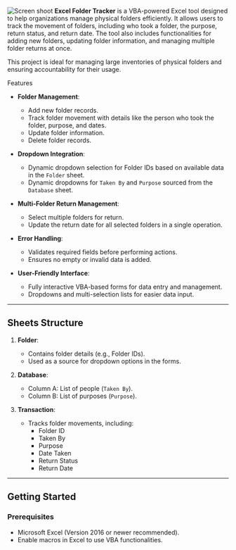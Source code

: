 
![Screen shoot]('https://github.com/Orlitech/Folder-management/blob/main/Screenshot%202025-01-01%20144301.png')
**Excel Folder Tracker** is a VBA-powered Excel tool designed to help organizations manage physical folders efficiently. It allows users to track the movement of folders, including who took a folder, the purpose, return status, and return date. The tool also includes functionalities for adding new folders, updating folder information, and managing multiple folder returns at once.

This project is ideal for managing large inventories of physical folders and ensuring accountability for their usage.


 Features
- **Folder Management**:
  - Add new folder records.
  - Track folder movement with details like the person who took the folder, purpose, and dates.
  - Update folder information.
  - Delete folder records.

- **Dropdown Integration**:
  - Dynamic dropdown selection for Folder IDs based on available data in the `Folder` sheet.
  - Dynamic dropdowns for `Taken By` and `Purpose` sourced from the `Database` sheet.

- **Multi-Folder Return Management**:
  - Select multiple folders for return.
  - Update the return date for all selected folders in a single operation.

- **Error Handling**:
  - Validates required fields before performing actions.
  - Ensures no empty or invalid data is added.

- **User-Friendly Interface**:
  - Fully interactive VBA-based forms for data entry and management.
  - Dropdowns and multi-selection lists for easier data input.

---

## Sheets Structure
1. **Folder**:
   - Contains folder details (e.g., Folder IDs).
   - Used as a source for dropdown options in the forms.

2. **Database**:
   - Column A: List of people (`Taken By`).
   - Column B: List of purposes (`Purpose`).

3. **Transaction**:
   - Tracks folder movements, including:
     - Folder ID
     - Taken By
     - Purpose
     - Date Taken
     - Return Status
     - Return Date

---

## Getting Started
### Prerequisites
- Microsoft Excel (Version 2016 or newer recommended).
- Enable macros in Excel to use VBA functionalities.

